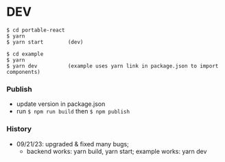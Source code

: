 # DEV

```
$ cd portable-react
$ yarn
$ yarn start        (dev)

$ cd example
$ yarn
$ yarn dev          (example uses yarn link in package.json to import components)
```

### Publish

- update version in package.json
- run `$ npm run build` then `$ npm publish`

### History

- 09/21/23: upgraded & fixed many bugs;
  - backend works: yarn build, yarn start; example works: yarn dev